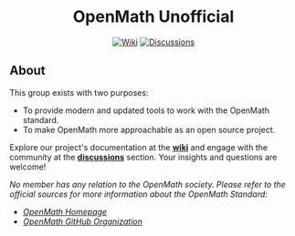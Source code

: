 <h1 align="center">OpenMath Unofficial</h1>
<p align="center">
  <a href="https://github.com/unofficial-openmath/.github/wiki"><img alt="Wiki" title="Wiki" src="https://img.shields.io/badge/-wiki-365b6d?style=for-the-badge&logo=github"></a>
  <a href="https://github.com/orgs/unofficial-openmath/discussions"><img alt="Discussions" title="Discussions" src="https://img.shields.io/badge/-discussions-365b6d?style=for-the-badge&logo=github"></a>
</p>

## About

This group exists with two purposes:

- To provide modern and updated tools to work with the OpenMath standard.
- To make OpenMath more approachable as an open source project.

Explore our project's documentation at the [**wiki**](https://github.com/unofficial-openmath/.github/wiki) and engage with the community at the [**discussions**](https://github.com/orgs/unofficial-openmath/discussions) section. Your insights and questions are welcome!

*No member has any relation to the OpenMath society. Please refer to the official sources for more information about the OpenMath Standard:*
- *[OpenMath Homepage](https://openmath.org/)*
- *[OpenMath GitHub Organization](https://github.com/OpenMath)*
